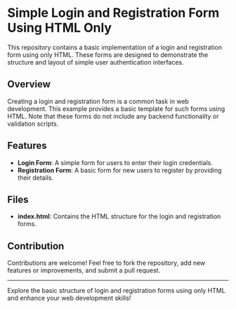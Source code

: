 # Simple Login and Registration Form Using HTML Only

This repository contains a basic implementation of a login and registration form using only HTML. These forms are designed to demonstrate the structure and layout of simple user authentication interfaces.

## Overview

Creating a login and registration form is a common task in web development. This example provides a basic template for such forms using HTML. Note that these forms do not include any backend functionality or validation scripts.

## Features

- **Login Form**: A simple form for users to enter their login credentials.
- **Registration Form**: A basic form for new users to register by providing their details.

## Files

- **index.html**: Contains the HTML structure for the login and registration forms.

## Contribution

Contributions are welcome! Feel free to fork the repository, add new features or improvements, and submit a pull request.

---

Explore the basic structure of login and registration forms using only HTML and enhance your web development skills!
